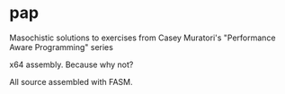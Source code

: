 # pap
Masochistic solutions to exercises from Casey Muratori's "Performance Aware Programming" series

x64 assembly. Because why not?

All source assembled with FASM.

